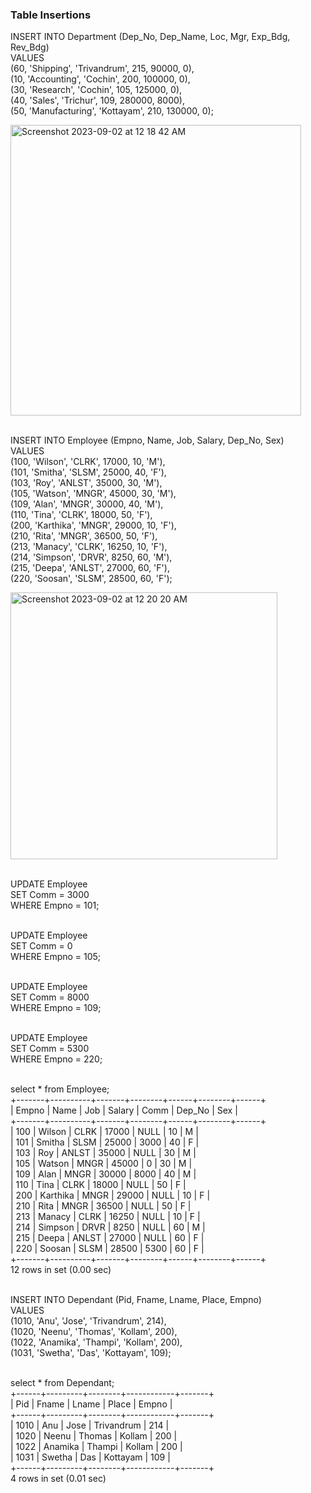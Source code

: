 ### Table Insertions
INSERT INTO Department (Dep_No, Dep_Name, Loc, Mgr, Exp_Bdg, Rev_Bdg)
<br>VALUES
<br>    (60, 'Shipping', 'Trivandrum', 215, 90000, 0),
<br>    (10, 'Accounting', 'Cochin', 200, 100000, 0),
<br>    (30, 'Research', 'Cochin', 105, 125000, 0),
<br>    (40, 'Sales', 'Trichur', 109, 280000, 8000),
<br>    (50, 'Manufacturing', 'Kottayam', 210, 130000, 0);

<img width="465" alt="Screenshot 2023-09-02 at 12 18 42 AM" src="https://github.com/AnnaTheSloth284/S5_KTU_DBMS_Lab/assets/112563080/9e1d31ad-2273-44a4-9e4d-5afab7e989da">

<br>INSERT INTO Employee (Empno, Name, Job, Salary, Dep_No, Sex)
<br>VALUES
<br>    (100, 'Wilson', 'CLRK', 17000, 10, 'M'),
<br>    (101, 'Smitha', 'SLSM', 25000, 40, 'F'),
<br>    (103, 'Roy', 'ANLST', 35000, 30, 'M'),
<br>    (105, 'Watson', 'MNGR', 45000, 30, 'M'),
<br>    (109, 'Alan', 'MNGR', 30000, 40, 'M'),
<br>    (110, 'Tina', 'CLRK', 18000, 50, 'F'),
<br>    (200, 'Karthika', 'MNGR', 29000, 10, 'F'),
<br>    (210, 'Rita', 'MNGR', 36500, 50, 'F'),
<br>    (213, 'Manacy', 'CLRK', 16250, 10, 'F'),
<br>    (214, 'Simpson', 'DRVR', 8250, 60, 'M'),
<br>    (215, 'Deepa', 'ANLST', 27000, 60, 'F'),
<br>    (220, 'Soosan', 'SLSM', 28500, 60, 'F');

<img width="427" alt="Screenshot 2023-09-02 at 12 20 20 AM" src="https://github.com/AnnaTheSloth284/S5_KTU_DBMS_Lab/assets/112563080/75eb9f39-923e-41b4-97b9-a92aa352b7bd">

<br>UPDATE Employee
<br>SET Comm = 3000
<br>WHERE Empno = 101;

<br>UPDATE Employee
<br>SET Comm = 0
<br>WHERE Empno = 105;

<br>UPDATE Employee
<br>SET Comm = 8000
<br>WHERE Empno = 109;

<br>UPDATE Employee
<br>SET Comm = 5300
<br>WHERE Empno = 220;

<br>select * from Employee;
<br>+-------+----------+-------+--------+------+--------+------+
<br>| Empno | Name     | Job   | Salary | Comm | Dep_No | Sex  |
<br>+-------+----------+-------+--------+------+--------+------+
<br>|   100 | Wilson   | CLRK  |  17000 | NULL |     10 | M    |
<br>|   101 | Smitha   | SLSM  |  25000 | 3000 |     40 | F    |
<br>|   103 | Roy      | ANLST |  35000 | NULL |     30 | M    |
<br>|   105 | Watson   | MNGR  |  45000 | 0    |     30 | M    |
<br>|   109 | Alan     | MNGR  |  30000 | 8000 |     40 | M    |
<br>|   110 | Tina     | CLRK  |  18000 | NULL |     50 | F    |
<br>|   200 | Karthika | MNGR  |  29000 | NULL |     10 | F    |
<br>|   210 | Rita     | MNGR  |  36500 | NULL |     50 | F    |
<br>|   213 | Manacy   | CLRK  |  16250 | NULL |     10 | F    |
<br>|   214 | Simpson  | DRVR  |   8250 | NULL |     60 | M    |
<br>|   215 | Deepa    | ANLST |  27000 | NULL |     60 | F    |
<br>|   220 | Soosan   | SLSM  |  28500 | 5300 |     60 | F    |
<br>+-------+----------+-------+--------+------+--------+------+
<br>12 rows in set (0.00 sec)

<br>INSERT INTO Dependant (Pid, Fname, Lname, Place, Empno)
<br>VALUES
<br>    (1010, 'Anu', 'Jose', 'Trivandrum', 214),
<br>    (1020, 'Neenu', 'Thomas', 'Kollam', 200),
<br>    (1022, 'Anamika', 'Thampi', 'Kollam', 200),
<br>    (1031, 'Swetha', 'Das', 'Kottayam', 109);

<br>select * from Dependant;
<br>+------+---------+--------+------------+-------+
<br>| Pid  | Fname   | Lname  | Place      | Empno |
<br>+------+---------+--------+------------+-------+
<br>| 1010 | Anu     | Jose   | Trivandrum |   214 |
<br>| 1020 | Neenu   | Thomas | Kollam     |   200 |
<br>| 1022 | Anamika | Thampi | Kollam     |   200 |
<br>| 1031 | Swetha  | Das    | Kottayam   |   109 |
<br>+------+---------+--------+------------+-------+
<br>4 rows in set (0.01 sec)
